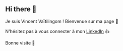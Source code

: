 ## Hi there 👋

Je suis Vincent Vaïtilingom ! Bienvenue sur ma page 🙂

N'hésitez pas à vous connecter à mon [LinkedIn](https://www.linkedin.com/in/vincent-vgom/) 👍

Bonne visite 🚀
